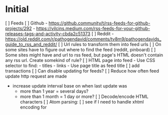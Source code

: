 # Initial
[ ] Feeds
  [ ] Github
      - https://github.community/t/rss-feeds-for-github-projects/292
      - https://vilcins.medium.com/rss-feeds-for-your-github-releases-tags-and-activity-cbda2c51373
  [ ] Reddit
      - https://old.reddit.com/r/pathogendavid/comments/tv8m9/pathogendavids_guide_to_rss_and_reddit/
  [ ] Url rules to transform them into feed urls
    [ ] On some sites have to figure out where to find the feed (reddit, pinboard)
    [ ] Some sites might have and url to rss feed, but page's HTML doesn't contain
        any rss url. Create somekind of rule?
  [ ] HTML page into feed
    - Use CSS selector to find:
      - titles
      - links
    - Use page title as feed title
[ ] add transactions
[ ] Can disable updating for feeds?
[ ] Reduce how often feed update http request are made
  - increase update interval base on when last update was
    - more than 1 year = several days?
    - more than 1 month = 1 day or more?
[ ] Decode/encode HTML characters
[ ] Atom parsing:
  [ ] see if I need to handle xhtml encoding for <title>
    https://validator.w3.org/feed/docs/atom.html#text
    <title> can have attribute type which tells how content is encoded.
    Encodings: text (default), html, xhtml
    I think function content_to_str() hadles text and html encodings
    in some very general way.
[ ] Maybe I should add field 'items' to Feed struct?
  - I am using Feed in sqlite db request, which makes the request fail.
    Have separate type for db results?
[ ] For some feeds disable taking newest items. Just take first items as they
appear in the file. 
  - These usually aggregate links from different sites. The  items are in 
    order they were entered. And date (updated_timestamp) is post date.
  - If there is not feed date, what to use? 
  [ ] If implemented have to change how feed.updated_timestamp is updated. Currently
  will used newest (first) feed item.
Web page
  [ ] Design
    - I think it would be better to make navigation area into sidebar. Will give
    more vertical space to display more feeds and items. And usually don't 
    want text to go too wide. And tag list can grow big, would be harder to 
    mitigate it when navigation it horizontal area on top.
    - If feed + item area goes to wide have two choices
      - Make feeds into columns. Latest feeds' would go from left to right.
      - Make items into columns. Latest items' would go top to bottom.
  [ ] Session example: https://github.com/nonk123/cheesle/blob/3412acc7d34bebf4882705e8bd480a907c03f7b3/src/session.zig#L54
[ ] Database (sqlite)
  [ ] look into creating indices

# Future (Maybe)
[ ] typed SQLite - [Strict tables](https://www.sqlite.org/stricttables.html)
[ ] Image (icon/logo)
  [ ] download or save
  [ ] save: database or file or both
  [ ] feed has no image, try html page
[ ] (Popular) Sites that don't support feeds (twitter, instagram, soundcloud).
  [ ] Let user defined 'feed' area?
[ ] Mark feeds to use OS notification system on new link(s)
[ ] Mark feeds that will send email on new link(s)
[ ] For cli UX implement https://en.wikipedia.org/wiki/Damerau%E2%80%93Levenshtein_distance to print word user might have meant
[ ] HTTP ranges: https://developer.mozilla.org/en-US/docs/Web/HTTP/Range_requests
    The RSS url is usually in <head>, but also and be anywhere in the <body>.
    Not sure if it is worth using http ranges.
[ ] UI
  [ ] TUI - NotCurses
    * Example: https://github.com/dundalek/notcurses-zig-example

# Old 
[ ] UI with [zig-webui](https://github.com/webui-dev/zig-webui)
Tried this and liked it. But I think I can just go with a server. 
[ ] Add http server
  - https://github.com/zigzap/zap
  - https://github.com/cztomsik/tokamak
  - https://github.com/karlseguin/http.zig
[ ] HTML templating
  - https://github.com/nektro/zig-pek
  - https://github.com/jacksonsalopek/ztl


